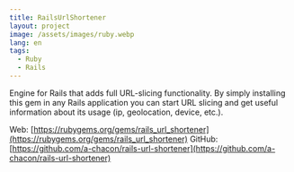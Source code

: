 ```yaml
---
title: RailsUrlShortener
layout: project
image: /assets/images/ruby.webp
lang: en
tags:
  - Ruby
  - Rails
---
```

Engine for Rails that adds full URL-slicing functionality. By simply installing this gem in any Rails application you can start URL slicing and get useful information about its usage (ip, geolocation, device, etc.).

Web: [https://rubygems.org/gems/rails_url_shortener](https://rubygems.org/gems/rails_url_shortener)
GitHub: [https://github.com/a-chacon/rails-url-shortener](https://github.com/a-chacon/rails-url-shortener)

